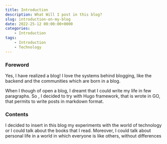 ```yaml
---
title: Introduction 
description: What Will I post in this blog?
slug: introduction-on-my-blog
date: 2022-25-12 00:00:00+0000
categories:
    - Introduction
tags:
    - Introduction
    - Technology
---
```


### Foreword

Yes, I have realized a blog! I love the systems behind blogging, like the backend and the communities which are born in a blog.

When I though of open a blog, I dreamt that I could write my life in few paragraphs. So , I decided to try with Hugo framework, that is wrote in GO, that permits to write posts in markdown format. 

### Contents

I decided to insert in this blog my experiments with the world of technology or I could talk about the books that I read. Moreover, I could talk about personal life in a world in which everyone is like others, without differences
